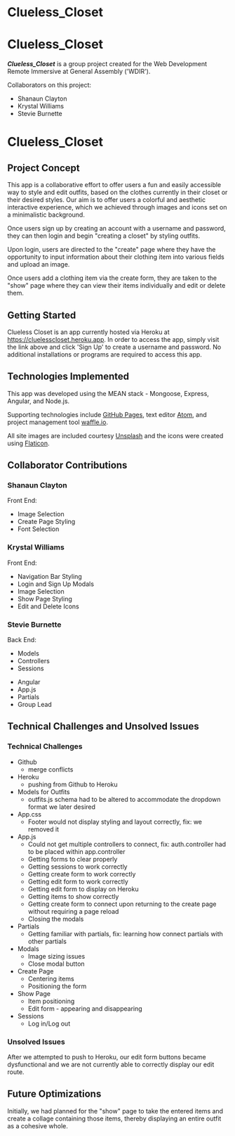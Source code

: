 # Clueless_Closet
# Clueless_Closet
***Clueless_Closet*** is a group project created for the Web Development Remote Immersive at General Assembly ('WDIR').

Collaborators on this project:
- Shanaun Clayton
- Krystal Williams
- Stevie Burnette

# Clueless_Closet


## Project Concept

This app is a collaborative effort to offer users a fun and easily accessible way to style and edit outfits, based on the clothes currently in their closet or their desired styles. Our aim is to offer users a colorful and aesthetic interactive experience, which we achieved through images and icons set on a minimalistic background.

Once users sign up by creating an account with a username and password, they can then login and begin "creating a closet" by styling outfits. 

Upon login, users are directed to the "create" page where they have the opportunity to input information about their clothing item into various fields and upload an image.

Once users add a clothing item via the create form, they are taken to the "show" page where they can view their items individually and edit or delete them. 


## Getting Started

Clueless Closet is an app currently hosted via Heroku at https://cluelesscloset.heroku.app.
In order to access the app, simply visit the link above and click 'Sign Up' to create a username and password. No additional installations or programs are required to access this app.


## Technologies Implemented

This app was developed using the MEAN stack - Mongoose, Express, Angular, and Node.js.

Supporting technologies include [GitHub Pages](https://pages.github.com/), text editor [Atom](https://atom.io/), and project management tool [waffle.io](https://waffle.io/). 

All site images are included courtesy [Unsplash](https://unsplash.com/) and the icons were created using [Flaticon](https://www.flaticon.com/).

## Collaborator Contributions

### Shanaun Clayton
Front End:
* Image Selection
* Create Page Styling
* Font Selection

### Krystal Williams
Front End:
* Navigation Bar Styling
* Login and Sign Up Modals
* Image Selection
* Show Page Styling
* Edit and Delete Icons

### Stevie Burnette
Back End:
  - Models
  - Controllers
  - Sessions
* Angular
* App.js  
* Partials
* Group Lead

## Technical Challenges and Unsolved Issues

### Technical Challenges

* Github
  - merge conflicts
* Heroku
  - pushing from Github to Heroku
* Models for Outfits
  - outfits.js schema had to be altered to accommodate the dropdown format we later desired
* App.css
  - Footer would not display styling and layout correctly, fix: we removed it
* App.js
  - Could not get multiple controllers to connect, fix: auth.controller had to be placed within app.controller
  - Getting forms to clear properly
  - Getting sessions to work correctly
  - Getting create form to work correctly
  - Getting edit form to work correctly
  - Getting edit form to display on Heroku
  - Getting items to show correctly
  - Getting create form to connect upon returning to the create page without requiring a page reload
  - Closing the modals
* Partials
  - Getting familiar with partials, fix: learning how connect partials with other partials
* Modals
  - Image sizing issues
  - Close modal button 
* Create Page
  - Centering items
  - Positioning the form
* Show Page
  - Item positioning
  - Edit form - appearing and disappearing
* Sessions
  - Log in/Log out
  

### Unsolved Issues

After we attempted to push to Heroku, our edit form buttons became dysfunctional and we are not currently able to correctly display our edit route.

## Future Optimizations

Initially, we had planned for the "show" page to take the entered items and create a collage containing those items, thereby displaying an entire outfit as a cohesive whole.
